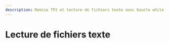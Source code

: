 ```yaml
---
description: Remise TP2 et lecture de fichiers texte avec boucle while
---
```


# Lecture de fichiers texte
